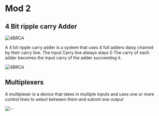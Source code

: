 <!--markdownlint-disable MD033-->
# Mod 2

## 4 Bit ripple carry Adder

![4BRCA](https://cdn.imgchest.com/files/84apcom2q84.png)

A 4 bit ripple carry adder is a system that uses 4 full adders daisy chained by their carry line.
The input Carry line always stays 0
The carry of each adder becomes the input carry of the adder succeeding it.

![4BRCA](https://cdn.imgchest.com/files/pyq9cnronl4.png)

## Multiplexers

A multiplexer is a device that takes in multiple inputs and uses one or more control lines to select between them and submit one output

![--](https://cdn.imgchest.com/files/pyq9cnro9d4.png)
